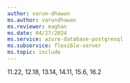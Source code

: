 ```yaml
---
author: varun-dhawan
ms.author: varundhawan
ms.reviewer: maghan
ms.date: 04/27/2024
ms.service: azure-database-postgresql
ms.subservice: flexible-server
ms.topic: include
---
```

11.22, 12.18, 13.14, 14.11, 15.6, 16.2

